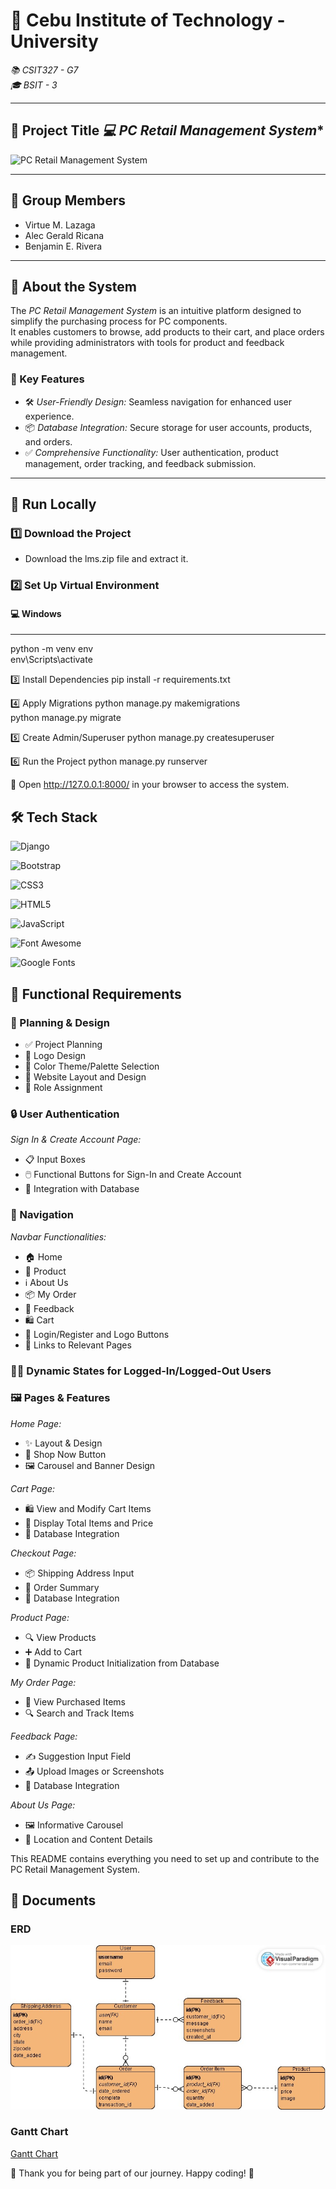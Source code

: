# 🏫 Cebu Institute of Technology - University  
*📚 CSIT327 - G7*  
*🎓 BSIT - 3*  

---

## 📌 Project Title  *💻 PC Retail Management System**  

![PC Retail Management System](https://scontent.fceb2-2.fna.fbcdn.net/v/t1.15752-9/467640184_1095767921959562_7554987510356254706_n.png?_nc_cat=111&ccb=1-7&_nc_sid=9f807c&_nc_eui2=AeHQyNrpF6V6GG9MwEpolRq_5_vWXHjpBpHn-9ZceOkGkaIPpQcDQ_QzEWhP0AYdDENjFP6ti377FwxQ2hFEZl7-&_nc_ohc=45XRHFaCrX0Q7kNvgG8XVkP&_nc_zt=23&_nc_ht=scontent.fceb2-2.fna&oh=03_Q7cD1QGqZ8UEaajCvDGTO_mISedkd5V_-BvjPqO4bm5uSClK0A&oe=6774056F)

---

## 👥 Group Members  
- Virtue M. Lazaga  
- Alec Gerald Ricana  
- Benjamin E. Rivera  

---

## 📖 About the System  
The *PC Retail Management System* is an intuitive platform designed to simplify the purchasing process for PC components.  
It enables customers to browse, add products to their cart, and place orders while providing administrators with tools for product and feedback management.  

### 🌟 Key Features  
- 🛠️ *User-Friendly Design:* Seamless navigation for enhanced user experience.  
- 📦 *Database Integration:* Secure storage for user accounts, products, and orders.  
- ✅ *Comprehensive Functionality:* User authentication, product management, order tracking, and feedback submission.  

---

## 🚀 Run Locally  

### 1️⃣ Download the Project  
- Download the lms.zip file and extract it.  

### 2️⃣ Set Up Virtual Environment  
#### 💻 Windows  

---

python -m venv env  
env\Scripts\activate  

3️⃣ Install Dependencies
pip install -r requirements.txt  

4️⃣ Apply Migrations
python manage.py makemigrations  
python manage.py migrate  

5️⃣ Create Admin/Superuser
python manage.py createsuperuser  

6️⃣ Run the Project
python manage.py runserver  

🔗 Open http://127.0.0.1:8000/ in your browser to access the system.


## 🛠️ Tech Stack  

![Django](https://img.shields.io/badge/Django-092E20?style=for-the-badge&logo=django&logoColor=white)

![Bootstrap](https://img.shields.io/badge/Bootstrap-7952B3?style=for-the-badge&logo=bootstrap&logoColor=white)

![CSS3](https://img.shields.io/badge/CSS3-1572B6?style=for-the-badge&logo=css3&logoColor=white)

![HTML5](https://img.shields.io/badge/HTML5-E34F26?style=for-the-badge&logo=html5&logoColor=white)

![JavaScript](https://img.shields.io/badge/JavaScript-F7DF1E?style=for-the-badge&logo=javascript&logoColor=black)

![Font Awesome](https://img.shields.io/badge/Font%20Awesome-339AF0?style=for-the-badge&logo=fontawesome&logoColor=white)

![Google Fonts](https://img.shields.io/badge/Google%20Fonts-4285F4?style=for-the-badge&logo=google&logoColor=white)




## 🎯 Functional Requirements

### 📝 Planning & Design
- ✅ Project Planning
- 🎨 Logo Design
- 🎨 Color Theme/Palette Selection
- 📐 Website Layout and Design
- 👥 Role Assignment

### 🔒 User Authentication
*Sign In & Create Account Page:*
- 📋 Input Boxes
- 🖱️ Functional Buttons for Sign-In and Create Account
- 💾 Integration with Database

### 🔗 Navigation
*Navbar Functionalities:*
- 🏠 Home
- 🛒 Product
- ℹ️ About Us
- 📦 My Order
- 📝 Feedback
- 🛍️ Cart
- 🔑 Login/Register and Logo Buttons
- 🔗 Links to Relevant Pages

### 🧑‍💻 Dynamic States for Logged-In/Logged-Out Users

### 🖼️ Pages & Features
*Home Page:*
- ✨ Layout & Design
- 🛒 Shop Now Button
- 🖼️ Carousel and Banner Design
  
*Cart Page:*
- 🛍️ View and Modify Cart Items
- 🧮 Display Total Items and Price
- 💾 Database Integration
  
*Checkout Page:*
- 📦 Shipping Address Input
- 🧾 Order Summary
- 💾 Database Integration
  
*Product Page:*
- 🔍 View Products
- ➕ Add to Cart
- 💾 Dynamic Product Initialization from Database
  
*My Order Page:*
- 🛒 View Purchased Items
- 🔍 Search and Track Items

*Feedback Page:*
- ✍️ Suggestion Input Field
- 📤 Upload Images or Screenshots
- 💾 Database Integration
  
*About Us Page:*
- 🖼️ Informative Carousel
- 📍 Location and Content Details

This README contains everything you need to set up and contribute to the PC Retail Management System.

## 📑 Documents

### ERD
![ERD](myapp/static/documents/ERD.jpg)

### Gantt Chart
[Gantt Chart](myapp/static/documents/GanttChart.pdf)


🤝 Thank you for being part of our journey. Happy coding! 🚀
